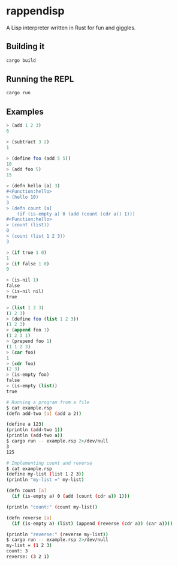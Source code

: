 rappendisp
====

A Lisp interpreter written in Rust for fun and giggles.

## Building it

```sh
cargo build
```

## Running the REPL

```sh
cargo run
```

## Examples

```scheme
> (add 1 2 3)
6
```

```scheme
> (subtract 3 2)
1
```

```scheme
> (define foo (add 5 5))
10
> (add foo 5)
15
```

```scheme
> (defn hello [a] 3)
#<Function:hello>
> (hello 10)
3
> (defn count [a]
    (if (is-empty a) 0 (add (count (cdr a)) 1)))
#<Function:hello>
> (count (list))
0
> (count (list 1 2 3))
3
```

```scheme
> (if true 1 0)
1
> (if false 1 0)
0
```

```scheme
> (is-nil 1)
false
> (is-nil nil)
true
```

```scheme
> (list 1 2 3)
(1 2 3)
> (define foo (list 1 2 3))
(1 2 3)
> (append foo 1)
(1 2 3 1)
> (prepend foo 1)
(1 1 2 3)
> (car foo)
1
> (cdr foo)
(2 3)
> (is-empty foo)
false
> (is-empty (list))
true
```

```sh
# Running a program from a file
$ cat example.rsp
(defn add-two [a] (add a 2))

(define a 123)
(println (add-two 1))
(println (add-two a))
$ cargo run -- example.rsp 2>/dev/null
3
125

# Implementing count and reverse
$ cat example.rsp
(define my-list (list 1 2 3))
(println "my-list =" my-list)

(defn count [a]
  (if (is-empty a) 0 (add (count (cdr a)) 1)))

(println "count:" (count my-list))

(defn reverse [a]
  (if (is-empty a) (list) (append (reverse (cdr a)) (car a))))

(println "reverse:" (reverse my-list))
$ cargo run -- example.rsp 2>/dev/null
my-list = (1 2 3)
count: 3
reverse: (3 2 1)
```
